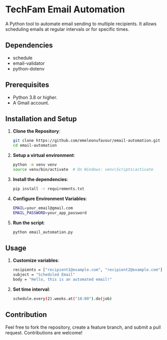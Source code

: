 # TechFam Email Automation

A Python tool to automate email sending to multiple recipients.
It allows scheduling emails at regular intervals or for specific times.

## Dependencies

- schedule
- email-validator
- python-dotenv

## Prerequisites

- Python 3.8 or higher.
- A Gmail account.

## Installation and Setup

1. **Clone the Repository**:

   ```bash
   git clone https://github.com/emeleonufavour/email-automation.git
   cd email-automation
   ```

2. **Setup a virtual environment**:

   ```bash
   python -m venv venv
   source venv/bin/activate  # On Windows: venv\Scripts\activate
   ```

3. **Install the dependencies**:

   ```bash
   pip install -r requirements.txt
   ```

4. **Configure Environment Variables**:

   ```bash
   EMAIL=your_email@gmail.com
   EMAIL_PASSWORD=your_app_password
   ```

5. **Run the script**:
   ```bash
   python email_automation.py
   ```

## Usage

1. **Customize variables**:

   ```bash
   recipients = ["recipient1@example.com", "recipient2@example.com"]
   subject = "Scheduled Email"
   body = "Hello, this is an automated email!"
   ```

2. **Set time interval**:
   ```bash
   schedule.every(2).weeks.at("10:00").do(job)
   ```

## Contribution

Feel free to fork the repository, create a feature branch, and submit a pull request. Contributions are welcome!
